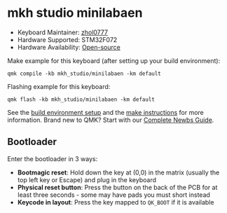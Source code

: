 # mkh studio minilabaen

* Keyboard Maintainer: [zhol0777](https://github.com/zhol0777)
* Hardware Supported: STM32F072
* Hardware Availability: [Open-source](https://github.com/zhol0777/minilabaen/)

Make example for this keyboard (after setting up your build environment):

    qmk compile -kb mkh_studio/minilabaen -km default

Flashing example for this keyboard:

    qmk flash -kb mkh_studio/minilabaen -km default

See the [build environment setup](https://docs.qmk.fm/#/getting_started_build_tools) and the [make instructions](https://docs.qmk.fm/#/getting_started_make_guide) for more information. Brand new to QMK? Start with our [Complete Newbs Guide](https://docs.qmk.fm/#/newbs).

## Bootloader

Enter the bootloader in 3 ways:

* **Bootmagic reset**: Hold down the key at (0,0) in the matrix (usually the top left key or Escape) and plug in the keyboard
* **Physical reset button**: Press the button on the back of the PCB for at least three seconds - some may have pads you must short instead
* **Keycode in layout**: Press the key mapped to `QK_BOOT` if it is available
